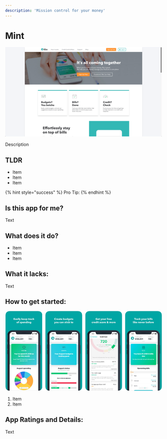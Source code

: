```yaml
---
description: 'Mission control for your money'
---
```


# Mint

![Mint Website](images/mint-web.png)

Description

## TLDR

* Item
* Item
* Item

{% hint style="success" %}
Pro Tip:
{% endhint %}

## Is this app for me?

Text


## What does it do?

* Item
* Item
* Item

## What it lacks:

Text

## How to get started:

![Mint App](images/mint-app.png)

1. Item
2. Item

## App Ratings and Details:

Text
